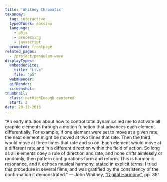 ```yaml
---
title: 'Whitney Chromatic'
taxonomy:
  tag: interactive
  typeOfWork: passion
  language:
    - p5js
    - processing
    - javascript
  promoted: frontpage
related_pages:
  - /project/pendulum-wave
displayTypes:
  embeddedSite:
    title: "Live"
    file: "p5"
  webmRender:
  gifRender:
  screenshot:
thumbnail:
  class: notHighEnough centered
  start: 2
date: 20-12-2016
---
```

“An early intuition about how to control total dynamics led me to activate all graphic elements through a motion function that advances each element differentially. For example, if one element were set to move at a given rate, the next element might be moved at two times that rate. Then the third would move at three times that rate and so on. Each element would move at a different rate and in a different direction within the field of action. So long as all elements obey a rule of direction and rate, and none drifts aimlessly or randomly, then pattern configurations form and reform. This is harmonic resonance, and it echoes musical harmony, stated in explicit terms. I tried this procedure in several films, and was gratified by the consistency of the confirmation it demonstrated.”
 — John Whitney, [“Digital Harmony“](https://www.amazon.com/Digital-Harmony-Complementarity-Music-Visual/dp/007070015X/), pp. 38"
